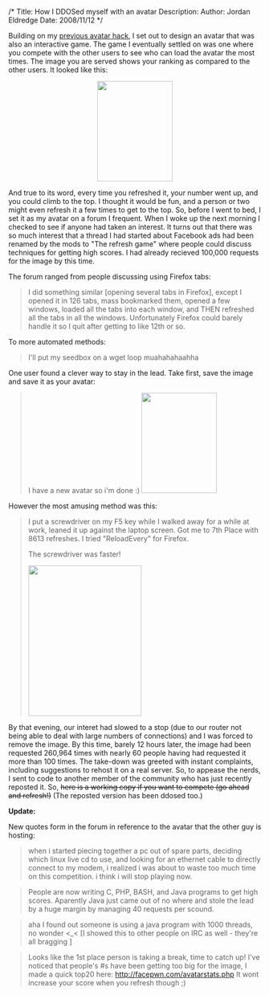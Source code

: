 /*
Title: How I DDOSed myself with an avatar
Description:
Author: Jordan Eldredge
Date: 2008/11/12
*/

Building on my <a href="http://blog.classicalcode.com/?p=105">previous avatar hack</a>, I set out to design an avatar that was also an interactive game. The game I eventually settled on was one where you compete with the other users to see who can load the avatar the most times. The image you are served shows your ranking as compared to the other users. It looked like this:
<p style="text-align: center;"><a href="http://blog.classicalcode.com/wp-content/uploads/2008/11/off.png"><img class="size-full wp-image-133 aligncenter" title="Avatar Game Example" src="http://blog.classicalcode.com/wp-content/uploads/2008/11/off.png" alt="" width="150" height="200" /></a></p>
And true to its word, every time you refreshed it, your number went up, and you could climb to the top. I thought it would be fun, and a person or two might even refresh it a few times to get to the top. So, before I went to bed, I set it as my avatar on a forum I frequent. When I woke up the next morning<span id="more-132"></span> I checked to see if anyone had taken an interest. It turns out that there was so much interest that a thread I had started about Facebook ads had been renamed by the mods to "The refresh game" where people could discuss techniques for getting high scores. I had already recieved 100,000 requests for the image by this time.

The forum ranged from people discussing using Firefox tabs:
<blockquote>I did something similar [opening several tabs in Firefox], except I opened it in 126 tabs, mass bookmarked them, opened a few windows, loaded all the tabs into each window, and THEN refreshed all the tabs in all the windows. Unfortunately Firefox could barely handle it so I quit after getting to like 12th or so.</blockquote>
To more automated methods:
<blockquote>I'll put my seedbox on a wget loop muahahahaahha</blockquote>
One user found a clever way to stay in the lead. Take first, save the image and save it as your avatar:
<blockquote>I have a new avatar so i'm done :)
<a href="http://blog.classicalcode.com/wp-content/uploads/2008/11/gamekz8.png"><img class="alignnone size-full wp-image-163" title="Static Avatar to stay in the lead" src="http://blog.classicalcode.com/wp-content/uploads/2008/11/gamekz8.png" alt="" width="150" height="200" /></a></blockquote>
However the most amusing method was this:
<blockquote>I put a screwdriver on my F5 key while I walked away for a while at work, leaned it up against the laptop screen. Got me to 7th Place with 8613 refreshes. I tried "ReloadEvery" for Firefox.

The screwdriver was faster!

<a href="http://blog.classicalcode.com/wp-content/uploads/2008/11/2gsnxg4.jpg"><img class="alignnone size-medium wp-image-134" title="Screwdriver refreshes avatar" src="http://blog.classicalcode.com/wp-content/uploads/2008/11/2gsnxg4-225x300.jpg" alt="" width="225" height="300" /></a></blockquote>
By that evening, our interet had slowed to a stop (due to our router not being able to deal with large numbers of connections) and I was forced to remove the image. By this time, barely 12 hours later, the image had been requested 260,964 times with nearly 60 people having had requested it more than 100 times. The take-down was greeted with instant complaints, including suggestions to rehost it on a real server. So, to appease the nerds, I sent to code to another member of the community who has just recently reposted it. So, <del datetime="2008-12-09T22:55:50+00:00">here is a working copy if you want to compete (go ahead and refresh!)</del> (The reposted version has been ddosed too.)

<strong>Update:</strong>

New quotes form in the forum in reference to the avatar that the other guy is hosting:
<blockquote>when i started piecing together a pc out of spare parts, deciding which linux live cd to use, and looking for an ethernet cable to directly connect to my modem, i realized i was about to waste too much time on this competition. i think i will stop playing now.</blockquote>
<blockquote>People are now writing C, PHP, BASH, and Java programs to get high scores. Aparently Java just came out of no where and stole the lead by a huge margin by managing 40 requests per scound.</blockquote>
<blockquote>aha I found out someone is using a java program with 1000 threads, no wonder &lt;_&lt; [I showed this to other people on IRC as well - they're all bragging ]</blockquote>
<blockquote>Looks like the 1st place person is taking a break, time to catch up! I've noticed that people's #s have been getting too big for the image, I made a quick top20 here: <a href="http://facepwn.com/avatarstats.php">http://facepwn.com/avatarstats.php</a> It wont increase your score when you refresh though ;)</blockquote>